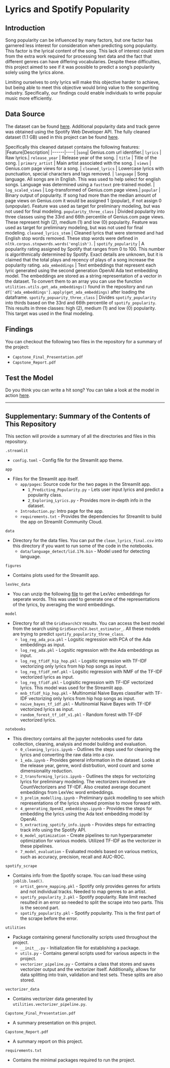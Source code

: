 # Lyrics and Spotify Popularity

## Introduction
Song popularity can be influenced by many factors, but one factor has garnered less interest for consideration when predicting song popularity. This factor is the lyrical content of the song. This lack of interest could stem from the extra work required for processing text data and the fact that different genres can have differing vocabularies. Despite these difficulties, this project aimed to see if it was possible to predict a song’s popularity solely using the lyrics alone. 

Limiting ourselves to only lyrics will make this objective harder to achieve, but being able to meet this objective would bring value to the songwriting industry. Specifically, our findings could enable individuals to write popular music more efficiently.


## Data Source
The dataset can be found [here](https://www.cs.cornell.edu/~arb/data/genius-expertise/). Additional popularity data and track genre was obtained using the Spotify Web Developer API. The fully cleaned dataset (1.1 GB) used in this project can be found [here](https://drive.google.com/file/d/1JD0Oa3Iiv1husTWHd39OSpAicz12yl_C/view?usp=share_link).

Specifically this cleaned dataset contains the following features:
|Feature|Description|
|------|----|
|`song`| Genius.com url identifier.|
`lyrics` | Raw lyrics.|
`release_year` | Release year of the song. |
`title` | Title of the song. |
`primary_artist` | Main artist associated with the song. |
`views` | Genius.com page views for a song. |
`cleaned_lyrics` | Lowercase lyrics with punctuation, special characters and tags removed. |
`language` | Song language. All songs are in English. This was used to help select for english songs. Language was determined using a `fasttext` pre-trained model. |
`log_scaled_views` | Log-transformed of Genius.com page views.|
`popular` | Binary output of popularity. If song had more than the median amount of page views on Genius.com it would be assigned 1 (popular), if not assign 0 (unpopular). Feature was used as target for preliminary modeling, but was not used for final modeling. 
`popularity_three_class` | Divided popularity into three classes using the 33rd and 66th percentile of Genius.com page views. These represent high (2), medium (1) and low (0) popularity. Feature was used as target for preliminary modeling, but was not used for final modeling. 
`cleaned_lyrics_stem` | Cleaned lyrics that were stemmed and had English stop words removed. These stop words were defined in `nltk.corpus.stopwords.words('english')`. |
`spotify_popularity` | A popularity rating assigned by Spotify that ranges from 0 to 100. This number is algorithmically determined by Spotify. Exact details are unknown, but it is claimed that the total plays and recency of plays of a song increase the popularity rating. 
`ada_embeddings` | Text embeddings that represent each lyric generated using the second generation OpenAI Ada text embedding model. The embeddings are stored as a string representation of a vector in the dataset. To convert them to an array you can use the function `utilities.utils.get_ada_embeddings()` found in the repository and run `df['ada_embeddings'].apply(get_ada_embeddings)` after loading the dataframe. 
`spotify_popuarity_three_class` | Divides `spotify_popularity` into thirds based on the 33rd and 66th percentile of `spotify_popularity`. This results in three classes: high (2), medium (1) and low (0) popularity. This target was used in the final modeling. 

## Findings
You can checkout the following two files in the repository for a summary of the project: 
- `Capstone_Final_Presentation.pdf` 
- `Capstone_Report.pdf`

## Test the Model
Do you think you can write a hit song? You can take a look at the model in action [here](https://0-justin-ng-lyrics-and-popularity-appintroduction-mcg5kw.streamlit.app/Predicting_Popularity). 

---

## Supplementary: Summary of the Contents of This Repository
This section will provide a summary of all the directories and files in this repository. 

`.streamlit` 
- `config.toml` - Config file for the Streamlit app theme.

`app`
- Files for the Streamlit app itself.
    - `app/pages`: Source code for the two pages in the Streamlit app.
        - `1_Predicting_Popularity.py` - Lets user input lyrics and predict a popularity class. 
        - `2_Exploring_Lyrics.py` - Provides more in-depth info in the dataset.
    - `Introduction.py`: Intro page for the app.
    - `requirements.txt` - Provides the dependencies for Streamlit to build the app on Streamlit Community Cloud.


`data`
- Directory for the data files. You can put the `clean_lyrics_final.csv` into this directory if you want to run some of the code in the notebooks. 
    - `data/language_detect/lid.176.bin` - Model used for detecting language. 


`figures`
- Contains plots used for the Streamlit app. 

`lexVec_data`
- You can unzip the following [file](https://drive.google.com/file/d/1NtOjkNtbevgg5xWkcop62NYY332tmiJh/view?usp=sharing) to get the LexVec embeddings for seperate words. This was used to generate one of the representations of the lyrics, by averaging the word embeddings. 

`model`
- Directory for all the `GridSearchCV` results. You can access the best model from the search using `GridSearchCV.best_estimator_`. All these models are trying to predict `spotify_popularity_three_class`.
    - `log_reg_ada_pca.pkl` - Logsitic regression with PCA of the Ada embeddings as input. 
    - `log_reg_ada.pkl` - Logsitic regression with the Ada embeddings as input. 
    - `log_reg_tfidf_hip_hop.pkl` - Logsitic regression with TF-IDF vectorizing only lyrics from hip hop songs as input. 
    - `log_reg_tfidf_nmf.pkl` - Logsitic regression with NMF of the TF-IDF vectorized lyrics as input. 
    - `log_reg_tfidf.pkl` - Logisitic regression with TF-IDF vectorized lyrics. This model was used for the Streamlit app. 
    - `mnb_tfidf_hip_hop.pkl` - Multinomial Naive Bayes classifier with TF-IDF vectorizing only lyrics from hip hop songs as input.
    - `naive_bayes_tf_idf.pkl` - Multinomial Naive Bayes with TF-IDF vectorized lyrics as input. 
    - `random_forest_tf_idf_v1.pkl` - Random forest with TF-IDF vectorized lyrics. 

`notebooks`
- This directory contains all the jupyter notebooks used for data collection, cleaning, analysis and model building and evaluation. 
    - `0_cleaning_lyrics.ipynb` - Outlines the steps used for cleaning the lyrics and converting the raw data into a csv. 
    - `1_eda.ipynb` - Provides general information in the dataset. Looks at the release year, genre, word distrbution, word count and some dimensionality reduction. 
    - `2_transforming_lyrics.ipynb` - Outlines the steps for vectorizing lyrics for preliminary modeling. The vectorizers involved are CountVectorizers and TF-IDF. Also created average document embeddings from LexVec word embeddings.
    - `3_prelim_modelling.ipynb` - Preliminary quick modelling to see which representations of the lyrics showed promise to move forward with. 
    - `4_generating_OpenAI_embeddings.ipynb` - Provides the steps for embedding the lyrics using the Ada text embedding model by OpenAI. 
    - `5_extracting_spotify_info.ipynb` - Provides steps for extracting track info using the Spotify API. 
    - `6_model_optimization` - Create pipelines to run hyperparameter optimization for various models. Utilized TF-IDF as the vectorizer in these pipelines. 
    - `7_model_evaluation` - Evaluated models based on various metrics, such as accuracy, precision, recall and AUC-ROC.

`spotify_scrape`
- Contains info from the Spotify scrape. You can load these using `joblib.load()`. 
    - `artist_genre_mapping.pkl` - Spotify only provides genres for artists and not individual tracks. Needed to map genres to an artist. 
    - `spotify_popularity_2.pkl` - Spotify popularity. Rate limit reached resulted in an error so needed to split the scrape into two parts. This is the second part. 
    - `spotify_popularity.pkl` - Spotify popularity. This is the first part of the scrape before the error. 

`utilities` 
- Package containing general functionality scripts used throughout the project. 
    - `__init__.py` - Initialization file for establishing a package. 
    - `utils.py` - Contains general scripts used for various aspects in the project. 
    - `vectorizer_pipeline.py` - Contains a class that stores and saves vectorizer output and the vectorizer itself. Additionally, allows for data splitting into train, validation and test sets. These splits are also stored. 

`vectorizer_data`
- Contains vectorizer data generated by `utilities.vectorizer_pipeline.py`. 

`Capstone_Final_Presentation.pdf` 
- A summary presentation on this project.

`Capstone_Report.pdf`
- A summary report on this project. 

`requirements.txt`
- Contains the minimal packages required to run the project. 
    


